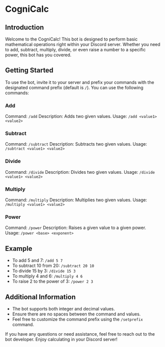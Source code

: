 # CogniCalc

## Introduction
Welcome to the CogniCalc! This bot is designed to perform basic mathematical operations right within your Discord server. Whether you need to add, subtract, multiply, divide, or even raise a number to a specific power, this bot has you covered.

## Getting Started
To use the bot, invite it to your server and prefix your commands with the designated command prefix (default is `/`). You can use the following commands:

### Add
Command: `/add`
Description: Adds two given values.
Usage: `/add <value1> <value2>`

### Subtract
Command: `/subtract`
Description: Subtracts two given values.
Usage: `/subtract <value1> <value2>`

### Divide
Command: `/divide`
Description: Divides two given values.
Usage: `/divide <value1> <value2>`

### Multiply
Command: `/multiply`
Description: Multiplies two given values.
Usage: `/multiply <value1> <value2>`

### Power
Command: `/power`
Description: Raises a given value to a given power.
Usage: `/power <base> <exponent>`

## Example
- To add 5 and 7: `/add 5 7`
- To subtract 10 from 20: `/subtract 20 10`
- To divide 15 by 3: `/divide 15 3`
- To multiply 4 and 6: `/multiply 4 6`
- To raise 2 to the power of 3: `/power 2 3`

## Additional Information
- The bot supports both integer and decimal values.
- Ensure there are no spaces between the command and values.
- Feel free to customize the command prefix using the `/setprefix` command.

If you have any questions or need assistance, feel free to reach out to the bot developer. Enjoy calculating in your Discord server!